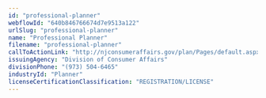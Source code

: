 ```yaml
---
id: "professional-planner"
webflowId: "640b846766674d7e9513a122"
urlSlug: "professional-planner"
name: "Professional Planner"
filename: "professional-planner"
callToActionLink: "http://njconsumeraffairs.gov/plan/Pages/default.aspx"
issuingAgency: "Division of Consumer Affairs"
divisionPhone: "(973) 504-6465"
industryId: "Planner"
licenseCertificationClassification: "REGISTRATION/LICENSE"
---
```

